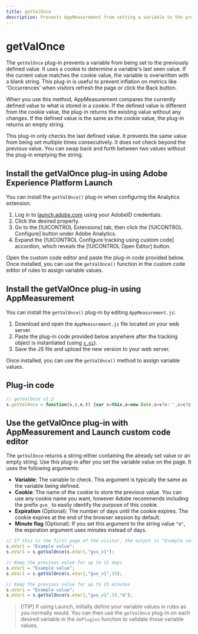 ```yaml
---
title: getValOnce
description: Prevents AppMeasurement from setting a variable to the previously defined value.
---
```


# getValOnce

The `getValOnce` plug-in prevents a variable from being set to the previously defined value. It uses a cookie to determine a variable's last seen value. If the current value matches the cookie value, the variable is overwritten with a blank string. This plug-in is useful to prevent inflation on metrics like 'Occurrences' when visitors refresh the page or click the Back button.

When you use this method, AppMeasurement compares the currently defined value to what is stored in a cookie. If the defined value is different from the cookie value, the plug-in returns the existing value without any changes. If the defined value is the same as the cookie value, the plug-in returns an empty string.

This plug-in only checks the last defined value. It prevents the same value from being set multiple times consecutively. It does not check beyond the previous value. You can swap back and forth between two values without the plug-in emptying the string.

## Install the getValOnce plug-in using Adobe Experience Platform Launch

You can install the `getValOnce()` plug-in when configuring the Analytics extension.

1. Log in to [launch.adobe.com](https://launch.adobe.com) using your AdobeID credentials.
2. Click the desired property.
3. Go to the [!UICONTROL Extensions] tab, then click the [!UICONTROL Configure] button under Adobe Analytics.
4. Expand the [!UICONTROL Configure tracking using custom code] accordion, which reveals the [!UICONTROL Open Editor] button.

Open the custom code editor and paste the plug-in code provided below. Once installed, you can use the `getValOnce()` function in the custom code editor of rules to assign variable values.

## Install the getValOnce plug-in using AppMeasurement

You can install the `getValOnce()` plug-in by editing `AppMeasurement.js`:

1. Download and open the `AppMeasurement.js` file located on your web server.
2. Paste the plug-in code provided below anywhere after the tracking object is instantiated (using [`s_gi`](../functions/s-gi.md)).
3. Save the JS file and upload the new version to your web server.

Once installed, you can use the `getValOnce()` method to assign variable values.

## Plug-in code

```js
// getValOnce v1.2
s.getValOnce = function(v,c,e,t) {var s=this,a=new Date,v=v?v:'',c=c?c:'s_gvo',e=e?e:0,i=t=='m'?60000:86400000,k=s.c_r(c);if(v){a.setTime(a.getTime()+e*i);s.c_w(c,v,e==0?0:a);}return v==k?'':v};
```

## Use the getValOnce plug-in with AppMeasurement and Launch custom code editor

The `getValOnce` returns a string either containing the already set value or an empty string. Use this plug-in after you set the variable value on the page. It uses the following arguments:

* **Variable**: The variable to check. This argument is typically the same as the variable being defined.
* **Cookie**: The name of the cookie to store the previous value. You can use any cookie name you want, however Adobe recommends including the prefix `gvo_` to easily identify the purpose of this cookie.
* **Expiration** (Optional): The number of days until the cookie expires. The cookie expires at the end of the browser session by default.
* **Minute flag** (Optional): If you set this argument to the string value `"m"`, the expiration argument uses minutes instead of days.

```js
// If this is the first page of the visitor, the output is "Example value". If you refresh the page, the output is an empty string.
s.eVar1 = "Example value";
s.eVar1 = s.getValOnce(s.eVar1,"gvo_v1");

// Keep the previous value for up to 15 days
s.eVar1 = "Example value";
s.eVar1 = s.getValOnce(s.eVar1,"gvo_v1",15);

// Keep the previous value for up to 15 minutes
s.eVar1 = "Example value";
s.eVar1 = s.getValOnce(s.eVar1,"gvo_v1",15,"m");
```

> [!TIP] If using Launch, initially define your variable values in rules as you normally would. You can then use the `getValOnce` plug-in on each desired variable in the `doPlugins` function to validate those variable values.
